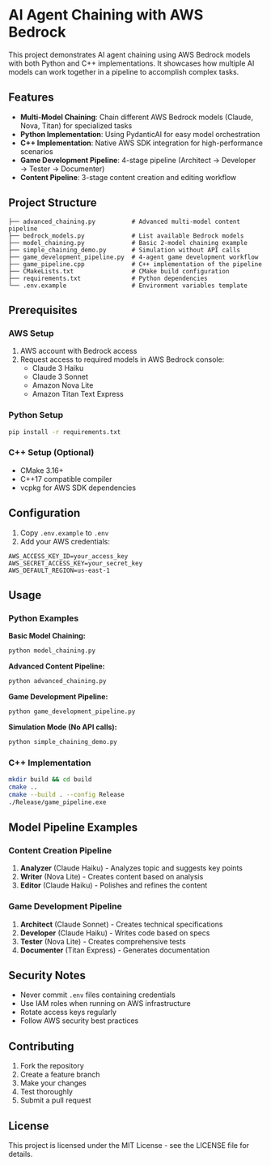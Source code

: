 # AI Agent Chaining with AWS Bedrock

This project demonstrates AI agent chaining using AWS Bedrock models with both Python and C++ implementations. It showcases how multiple AI models can work together in a pipeline to accomplish complex tasks.

## Features

- **Multi-Model Chaining**: Chain different AWS Bedrock models (Claude, Nova, Titan) for specialized tasks
- **Python Implementation**: Using PydanticAI for easy model orchestration
- **C++ Implementation**: Native AWS SDK integration for high-performance scenarios
- **Game Development Pipeline**: 4-stage pipeline (Architect → Developer → Tester → Documenter)
- **Content Pipeline**: 3-stage content creation and editing workflow

## Project Structure

```
├── advanced_chaining.py          # Advanced multi-model content pipeline
├── bedrock_models.py             # List available Bedrock models
├── model_chaining.py             # Basic 2-model chaining example
├── simple_chaining_demo.py       # Simulation without API calls
├── game_development_pipeline.py  # 4-agent game development workflow
├── game_pipeline.cpp             # C++ implementation of the pipeline
├── CMakeLists.txt                # CMake build configuration
├── requirements.txt              # Python dependencies
└── .env.example                  # Environment variables template
```

## Prerequisites

### AWS Setup
1. AWS account with Bedrock access
2. Request access to required models in AWS Bedrock console:
   - Claude 3 Haiku
   - Claude 3 Sonnet
   - Amazon Nova Lite
   - Amazon Titan Text Express

### Python Setup
```bash
pip install -r requirements.txt
```

### C++ Setup (Optional)
- CMake 3.16+
- C++17 compatible compiler
- vcpkg for AWS SDK dependencies

## Configuration

1. Copy `.env.example` to `.env`
2. Add your AWS credentials:
```
AWS_ACCESS_KEY_ID=your_access_key
AWS_SECRET_ACCESS_KEY=your_secret_key
AWS_DEFAULT_REGION=us-east-1
```

## Usage

### Python Examples

**Basic Model Chaining:**
```bash
python model_chaining.py
```

**Advanced Content Pipeline:**
```bash
python advanced_chaining.py
```

**Game Development Pipeline:**
```bash
python game_development_pipeline.py
```

**Simulation Mode (No API calls):**
```bash
python simple_chaining_demo.py
```

### C++ Implementation

```bash
mkdir build && cd build
cmake ..
cmake --build . --config Release
./Release/game_pipeline.exe
```

## Model Pipeline Examples

### Content Creation Pipeline
1. **Analyzer** (Claude Haiku) - Analyzes topic and suggests key points
2. **Writer** (Nova Lite) - Creates content based on analysis
3. **Editor** (Claude Haiku) - Polishes and refines the content

### Game Development Pipeline
1. **Architect** (Claude Sonnet) - Creates technical specifications
2. **Developer** (Claude Haiku) - Writes code based on specs
3. **Tester** (Nova Lite) - Creates comprehensive tests
4. **Documenter** (Titan Express) - Generates documentation

## Security Notes

- Never commit `.env` files containing credentials
- Use IAM roles when running on AWS infrastructure
- Rotate access keys regularly
- Follow AWS security best practices

## Contributing

1. Fork the repository
2. Create a feature branch
3. Make your changes
4. Test thoroughly
5. Submit a pull request

## License

This project is licensed under the MIT License - see the LICENSE file for details.